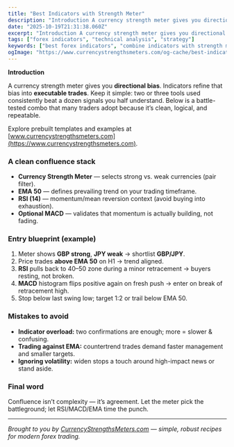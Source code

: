 ```yaml
---
title: "Best Indicators with Strength Meter"
description: "Introduction A currency strength meter gives you directional bias..."
date: "2025-10-19T21:31:38.060Z"
excerpt: "Introduction A currency strength meter gives you directional bias. Indicators refine that bias into executable trades. Keep it simple: two or three tools used consistently beat a dozen signals you half understand. Below is a battle-tested combo that many traders adopt because it’s clean, logical, and repeatable. Explore prebuilt templates..."
tags: ["forex indicators", "technical analysis", "strategy"]
keywords: ["best forex indicators", "combine indicators with strength meter", "RSI and strength meter", "MACD trend confirmation", "EMA filter strategy", "indicator confluence"]
ogImage: "https://www.currencystrengthsmeters.com/og-cache/best-indicators-with-strength-meter.jpg"
---
```

**Introduction**

A currency strength meter gives you **directional bias**. Indicators refine that bias into **executable trades**. Keep it simple: two or three tools used consistently beat a dozen signals you half understand. Below is a battle-tested combo that many traders adopt because it’s clean, logical, and repeatable.

Explore prebuilt templates and examples at [www.currencystrengthsmeters.com](https://www.currencystrengthsmeters.com).

### A clean confluence stack

- **Currency Strength Meter** — selects strong vs. weak currencies (pair filter).  
- **EMA 50** — defines prevailing trend on your trading timeframe.  
- **RSI (14)** — momentum/mean reversion context (avoid buying into exhaustion).  
- **Optional MACD** — validates that momentum is actually building, not fading.

### Entry blueprint (example)

1. Meter shows **GBP strong**, **JPY weak** → shortlist **GBP/JPY**.  
2. Price trades **above EMA 50** on H1 → trend aligned.  
3. **RSI** pulls back to 40–50 zone during a minor retracement → buyers resting, not broken.  
4. **MACD** histogram flips positive again on fresh push → enter on break of retracement high.  
5. Stop below last swing low; target 1:2 or trail below EMA 50.

### Mistakes to avoid

- **Indicator overload:** two confirmations are enough; more = slower & confusing.  
- **Trading against EMA:** countertrend trades demand faster management and smaller targets.  
- **Ignoring volatility:** widen stops a touch around high-impact news or stand aside.

### Final word

Confluence isn’t complexity — it’s agreement. Let the meter pick the battleground; let RSI/MACD/EMA time the punch.

---

*Brought to you by [CurrencyStrengthsMeters.com](https://www.currencystrengthsmeters.com) — simple, robust recipes for modern forex trading.*
